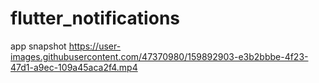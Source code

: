 # flutter_notifications

app snapshot
https://user-images.githubusercontent.com/47370980/159892903-e3b2bbbe-4f23-47d1-a9ec-109a45aca2f4.mp4

